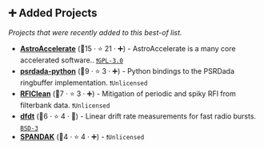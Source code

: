 ## ➕ Added Projects

_Projects that were recently added to this best-of list._

- <b><a href="https://github.com/AstroAccelerateOrg/astro-accelerate">AstroAccelerate</a></b> (🥈15 ·  ⭐ 21 · ➕) - AstroAccelerate is a many core accelerated software.. <code><a href="http://bit.ly/2M0xdwT">❗️GPL-3.0</a></code> <code><img src="https://upload.wikimedia.org/wikipedia/en/b/b9/Nvidia_CUDA_Logo.jpg" style="display:inline;" width="13" height="13"></code> <code><img src="https://www.python.org/static/favicon.ico" style="display:inline;" width="13" height="13"></code>
- <b><a href="https://trasal.github.io/psrdada-python/index.html">psrdada-python</a></b> (🥉9 ·  ⭐ 3 · ➕) - Python bindings to the PSRDada ringbuffer implementation. <code>❗️Unlicensed</code> <code><img src="https://www.python.org/static/favicon.ico" style="display:inline;" width="13" height="13"></code>
- <b><a href="https://github.com/ymaan4/RFIClean">RFIClean</a></b> (🥉7 ·  ⭐ 3 · ➕) - Mitigation of periodic and spiky RFI from filterbank data. <code>❗️Unlicensed</code> <code><img src="https://raw.githubusercontent.com/abranhe/programming-languages-logos/master/src/c/c.svg" style="display:inline;" width="13" height="13"></code>
- <b><a href="https://github.com/zpleunis/dfdt">dfdt</a></b> (🥈6 ·  ⭐ 4 · 🐣) - Linear drift rate measurements for fast radio bursts. <code><a href="http://bit.ly/3aKzpTv">BSD-3</a></code> <code><img src="https://www.python.org/static/favicon.ico" style="display:inline;" width="13" height="13"></code>
- <b><a href="https://github.com/gajjarv/PulsarSearch">SPANDAK</a></b> (🥇4 ·  ⭐ 4 · ➕) -  <code>❗️Unlicensed</code> <code><img src="https://www.python.org/static/favicon.ico" style="display:inline;" width="13" height="13"></code>

